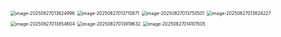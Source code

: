 <img src="/home/julio/snap/typora/102/.config/Typora/typora-user-images/image-20250827013624996.png" alt="image-20250827013624996" style="zoom:50%;" />

<img src="/home/julio/snap/typora/102/.config/Typora/typora-user-images/image-20250827013710871.png" alt="image-20250827013710871" style="zoom:50%;" />

<img src="/home/julio/snap/typora/102/.config/Typora/typora-user-images/image-20250827013750501.png" alt="image-20250827013750501" style="zoom:50%;" />

<img src="/home/julio/snap/typora/102/.config/Typora/typora-user-images/image-20250827013824227.png" alt="image-20250827013824227" style="zoom:50%;" />

<img src="/home/julio/snap/typora/102/.config/Typora/typora-user-images/image-20250827013854604.png" alt="image-20250827013854604" style="zoom:50%;" />

<img src="/home/julio/snap/typora/102/.config/Typora/typora-user-images/image-20250827013919632.png" alt="image-20250827013919632" style="zoom:50%;" />

<img src="/home/julio/snap/typora/102/.config/Typora/typora-user-images/image-20250827014101505.png" alt="image-20250827014101505" style="zoom:50%;" />